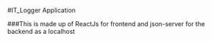 #IT_Logger Application

###This is made up of ReactJs for frontend and json-server for the backend as a localhost
